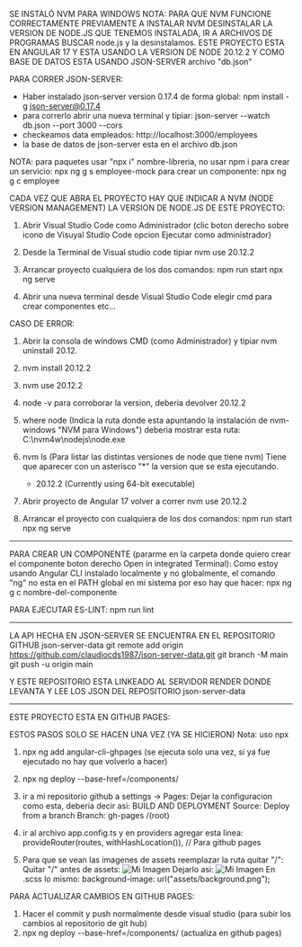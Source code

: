 SE INSTALÓ NVM PARA WINDOWS
NOTA: PARA QUE NVM FUNCIONE CORRECTAMENTE PREVIAMENTE A INSTALAR NVM DESINSTALAR
LA VERSION DE NODE.JS QUE TENEMOS INSTALADA, IR A ARCHIVOS DE PROGRAMAS BUSCAR
node.js y la desinstalamos.
ESTE PROYECTO ESTA EN ANGULAR 17 Y ESTA USANDO LA VERSION DE NODE 20.12.2
Y COMO BASE DE DATOS ESTA USANDO JSON-SERVER archivo "db.json"

PARA CORRER JSON-SERVER:

- Haber instalado json-server version 0.17.4 de forma global: npm install -g json-server@0.17.4
- para correrlo abrir una nueva terminal y tipiar: json-server --watch db.json --port 3000 --cors
- checkeamos data empleados: http://localhost:3000/employees
- la base de datos de json-server esta en el archivo db.json

NOTA: para paquetes usar "npx i" nombre-libreria, no usar npm i
para crear un servicio: npx ng g s employee-mock
para crear un componente: npx ng g c employee

CADA VEZ QUE ABRA EL PROYECTO HAY QUE INDICAR A NVM (NODE VERSION MANAGEMENT)
LA VERSION DE NODE.JS DE ESTE PROYECTO:

1. Abrir Visual Studio Code como Administrador (clic boton derecho sobre icono de Visuyal Studio Code opcion Ejecutar como administrador)

2. Desde la Terminal de Visual studio code tipiar nvm use 20.12.2

3. Arrancar proyecto cualquiera de los dos comandos:
   npm run start
   npx ng serve

4. Abrir una nueva terminal desde Visual Studio Code elegir cmd para crear
   componentes etc...

CASO DE ERROR:

1. Abrir la consola de windows CMD (como Administrador) y tipiar nvm uninstall 20.12.
2. nvm install 20.12.2
3. nvm use 20.12.2
4. node -v para corroborar la version, deberia devolver 20.12.2
5. where node (Indica la ruta donde esta apuntando la instalación de nvm-windows "NVM para Windows")
   deberia mostrar esta ruta: C:\nvm4w\nodejs\node.exe
6. nvm ls (Para listar las distintas versiones de node que tiene nvm)
   Tiene que aparecer con un asterisco "\*" la version que se esta ejecutando.
    - 20.12.2 (Currently using 64-bit executable)

7. Abrir proyecto de Angular 17 volver a correr nvm use 20.12.2
8. Arrancar el proyecto con cualquiera de los dos comandos:
   npm run start
   npx ng serve

---

PARA CREAR UN COMPONENTE (pararme en la carpeta donde quiero crear
el componente boton derecho Open in integrated Terminal):
Como estoy usando Angular CLI instalado localmente y no globalmente,
el comando "ng" no esta en el PATH global en mi sistema por eso hay
que hacer: npx ng g c nombre-del-componente

PARA EJECUTAR ES-LINT: npm run lint

---

LA API HECHA EN JSON-SERVER SE ENCUENTRA EN EL REPOSITORIO GITHUB json-server-data
git remote add origin https://github.com/claudiocds1987/json-server-data.git
git branch -M main
git push -u origin main

Y ESTE REPOSITORIO ESTA LINKEADO AL SERVIDOR RENDER DONDE LEVANTA Y LEE LOS JSON DEL REPOSITORIO json-server-data

---

ESTE PROYECTO ESTA EN GITHUB PAGES:

ESTOS PASOS SOLO SE HACEN UNA VEZ (YA SE HICIERON)
Nota: uso npx

1. npx ng add angular-cli-ghpages (se ejecuta solo una vez, si ya fue ejecutado no hay que volverlo a hacer)
2. npx ng deploy --base-href=/components/
3. ir a mi repositorio github a settings -> Pages:
   Dejar la configuracion como esta, deberia decir asi:
   BUILD AND DEPLOYMENT
   Source: Deploy from a branch
   Branch: gh-pages /(root)

4. ir al archivo app.config.ts y en providers agregar esta linea:  
   provideRouter(routes, withHashLocation()), // Para github pages
5. Para que se vean las imagenes de assets reemplazar la ruta quitar "/":
   Quitar "/" antes de assets: <img src="/assets/imagen.jpg" alt="Mi Imagen">
   Dejarlo asi: <img src="assets/imagen.jpg" alt="Mi Imagen">
   En .scss lo mismo: background-image: url("assets/background.png");

PARA ACTUALIZAR CAMBIOS EN GITHUB PAGES:

1. Hacer el commit y push normalmente desde visual studio (para subir los cambios al repositorio de git hub)
2. npx ng deploy --base-href=/components/ (actualiza en github pages)
